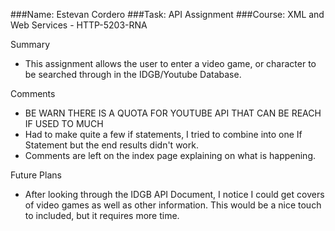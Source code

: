 ###Name: Estevan Cordero
###Task: API Assignment
###Course: XML and Web Services - HTTP-5203-RNA

Summary
- This assignment allows the user to enter a video game, or character to be searched through in the IDGB/Youtube Database.

Comments
- BE WARN THERE IS A QUOTA FOR YOUTUBE API THAT CAN BE REACH IF USED TO MUCH
- Had to make quite a few if statements, I tried to combine into one If Statement but the end results didn't work.
- Comments are left on the index page explaining on what is happening.

Future Plans
- After looking through the IDGB API Document, I notice I could get covers of video games as well as other information. 
This would be a nice touch to included, but it requires more time.